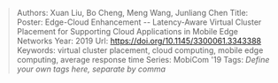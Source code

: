 > Authors: Xuan Liu, Bo Cheng, Meng Wang, Junliang Chen
> Title: Poster: Edge-Cloud Enhancement -- Latency-Aware Virtual Cluster Placement for Supporting Cloud Applications in Mobile Edge Networks
> Year: 2019
> Url: https://doi.org/10.1145/3300061.3343388
> Keywords: virtual cluster placement, cloud computing, mobile edge computing, average response time
> Series: MobiCom '19
> Tags: *Define your own tags here, separate by comma*